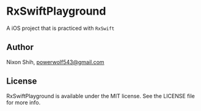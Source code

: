 # RxSwiftPlayground
A iOS project that is practiced with `RxSwift`

## Author

Nixon Shih, powerwolf543@gmail.com

## License

RxSwiftPlayground is available under the MIT license. See the LICENSE file for more info.
